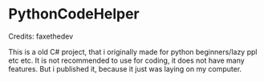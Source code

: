 # PythonCodeHelper
Credits: faxethedev


This is a old C# project, that i originally made for python beginners/lazy ppl etc etc. It is not recommended to use for coding, it does not have many features. But i published it, because it just was laying on my computer.
